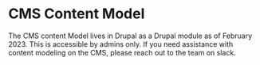 # CMS Content Model 

The CMS content Model lives in Drupal as a Drupal module as of February 2023. This is accessible by admins only. If you need assistance with content modeling on the CMS, please reach out to the team on slack.


